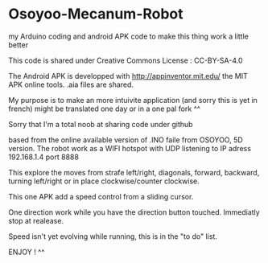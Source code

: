 # Osoyoo-Mecanum-Robot
my Arduino coding and android APK code to make this thing work a little better

This code is shared under Creative Commons License : CC-BY-SA-4.0

The Android APK is developped with http://appinventor.mit.edu/ the MIT APK online tools. .aia files are shared.

My purpose is to make an more intuivite application (and sorry this is yet in french) might be translated one day or in a one pal fork ^^

Sorry that I'm a total noob at sharing code under github

based from the online available version of .INO faile from OSOYOO, 5D version.
The robot work as a WIFI hotspot with UDP listening to IP adress 192.168.1.4 port 8888

This explore the moves from strafe left/right, diagonals, forward, backward, turning left/right or in place clockwise/counter clockwise.

This one APK add a speed control from a sliding cursor.

One direction work while you have the direction button touched. Immediatly stop at realease.

Speed isn't yet evolving while running, this is in the "to do" list.

ENJOY ! ^^
